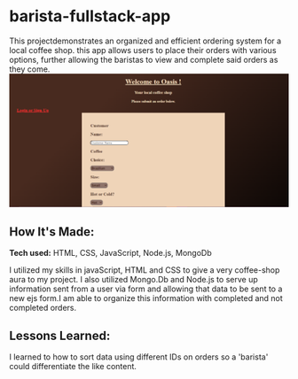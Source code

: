# barista-fullstack-app

This projectdemonstrates an organized and efficient ordering system for a local coffee shop. this app allows users to place their orders with various options, further allowing the baristas to view and complete said orders as they come.
![alt tag](readme.PNG)

## How It's Made:

**Tech used:** HTML, CSS, JavaScript, Node.js, MongoDb

I utilized my skills in javaScript, HTML and CSS to give a very coffee-shop aura to my project. I also utilized Mongo.Db and Node.js to serve up information sent from a user via form and allowing that data to be sent to a new ejs form.I am able to organize this information with completed and not completed orders.

## Lessons Learned:
I learned to how to sort data using different IDs on orders so a 'barista' could differentiate the like content.
